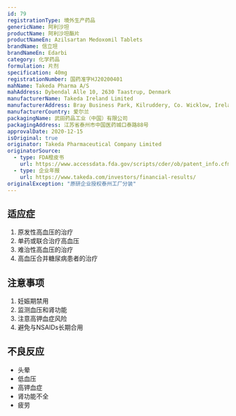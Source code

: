 ```yaml
---
id: 79
registrationType: 境外生产药品
genericName: 阿利沙坦
productName: 阿利沙坦酯片
productNameEn: Azilsartan Medoxomil Tablets
brandName: 信立坦
brandNameEn: Edarbi
category: 化学药品
formulation: 片剂
specification: 40mg
registrationNumber: 国药准字HJ20200401
mahName: Takeda Pharma A/S
mahAddress: Dybendal Alle 10, 2630 Taastrup, Denmark
manufacturerName: Takeda Ireland Limited
manufacturerAddress: Bray Business Park, Kilruddery, Co. Wicklow, Ireland
manufacturerCountry: 爱尔兰
packagingName: 武田药品工业（中国）有限公司
packagingAddress: 江苏省泰州市中国医药城口泰路88号
approvalDate: 2020-12-15
isOriginal: true
originator: Takeda Pharmaceutical Company Limited
originatorSource:
  - type: FDA橙皮书
    url: https://www.accessdata.fda.gov/scripts/cder/ob/patent_info.cfm?Product_No=001&Appl_No=200796
  - type: 企业年报
    url: https://www.takeda.com/investors/financial-results/
originalException: "原研企业授权泰州工厂分装"
---
```


## 适应症

1. 原发性高血压的治疗
2. 单药或联合治疗高血压
3. 难治性高血压的治疗
4. 高血压合并糖尿病患者的治疗

## 注意事项

1. 妊娠期禁用
2. 监测血压和肾功能
3. 注意高钾血症风险
4. 避免与NSAIDs长期合用

## 不良反应

- 头晕
- 低血压
- 高钾血症
- 肾功能不全
- 疲劳 